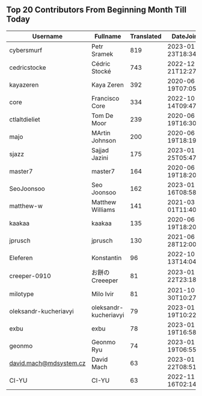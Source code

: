 ## Top 20 Contributors From Beginning Month Till Today ##
|Username|Fullname|Translated|DateJoined|
|--------|--------|----------|----------|
|cybersmurf|Petr Sramek|819|2023-01-23T18:34:00.|
|cedricstocke|Cédric Stocké|743|2022-12-21T12:27:36.|
|kayazeren|Kaya Zeren|392|2020-06-19T07:05:24Z|
|core|Francisco Core|334|2022-10-14T09:47:20.|
|ctlaltdieliet|Tom De Moor|239|2020-06-19T16:30:47Z|
|majo|MArtin Johnson|200|2020-06-19T18:19:45Z|
|sjazz|Sajjad Jazini|175|2023-01-25T05:47:07.|
|master7|master7|164|2020-06-19T18:20:39.|
|SeoJoonsoo|Seo Joonsoo|162|2023-01-16T08:58:24.|
|matthew-w|Matthew Williams|141|2021-03-01T11:40:28.|
|kaakaa|kaakaa|135|2020-06-19T18:20:26Z|
|jprusch|jprusch|130|2021-06-28T12:00:18.|
|Eleferen|Konstantin|96|2022-10-13T14:04:24Z|
|creeper-0910|お餅のCreeeper|81|2023-01-22T23:18:29.|
|milotype|Milo Ivir|81|2021-10-30T10:27:42.|
|oleksandr-kucheriavyi|oleksandr-kucheriavyi|79|2023-01-19T10:22:19.|
|exbu|exbu|78|2023-01-19T16:58:57.|
|geonmo|Geonmo Ryu|74|2023-01-19T06:55:44.|
|david.mach@mdsystem.cz|David Mach|63|2023-01-22T08:51:32.|
|CI-YU|CI-YU|63|2022-11-16T02:14:58.|
